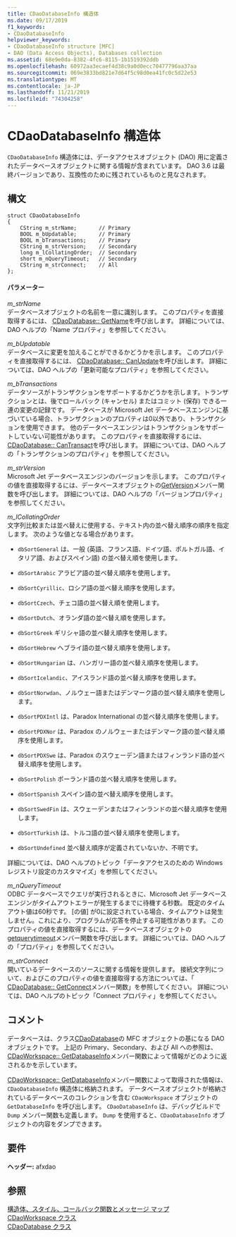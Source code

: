 ```yaml
---
title: CDaoDatabaseInfo 構造体
ms.date: 09/17/2019
f1_keywords:
- CDaoDatabaseInfo
helpviewer_keywords:
- CDaoDatabaseInfo structure [MFC]
- DAO (Data Access Objects), Databases collection
ms.assetid: 68e9e0da-8382-4fc6-8115-1b1519392ddb
ms.openlocfilehash: 60972aa3ecaef4d38c9a0d0ecc70477796aa37aa
ms.sourcegitcommit: 069e3833bd821e7d64f5c98d0ea41fc0c5d22e53
ms.translationtype: MT
ms.contentlocale: ja-JP
ms.lasthandoff: 11/21/2019
ms.locfileid: "74304258"
---
```

# <a name="cdaodatabaseinfo-structure"></a>CDaoDatabaseInfo 構造体

`CDaoDatabaseInfo` 構造体には、データアクセスオブジェクト (DAO) 用に定義されたデータベースオブジェクトに関する情報が含まれています。 DAO 3.6 は最終バージョンであり、互換性のために残されているものと見なされます。

## <a name="syntax"></a>構文

```
struct CDaoDatabaseInfo
{
    CString m_strName;       // Primary
    BOOL m_bUpdatable;       // Primary
    BOOL m_bTransactions;    // Primary
    CString m_strVersion;    // Secondary
    long m_lCollatingOrder;  // Secondary
    short m_nQueryTimeout;   // Secondary
    CString m_strConnect;    // All
};
```

#### <a name="parameters"></a>パラメーター

*m_strName*<br/>
データベースオブジェクトの名前を一意に識別します。 このプロパティを直接取得するには、 [CDaoDatabase:: GetName](../../mfc/reference/cdaodatabase-class.md#getname)を呼び出します。 詳細については、DAO ヘルプの「Name プロパティ」を参照してください。

*m_bUpdatable*<br/>
データベースに変更を加えることができるかどうかを示します。 このプロパティを直接取得するには、 [CDaoDatabase:: CanUpdate](../../mfc/reference/cdaodatabase-class.md#canupdate)を呼び出します。 詳細については、DAO ヘルプの「更新可能なプロパティ」を参照してください。

*m_bTransactions*<br/>
データソースがトランザクションをサポートするかどうかを示します。トランザクションとは、後でロールバック (キャンセル) またはコミット (保存) できる一連の変更の記録です。 データベースが Microsoft Jet データベースエンジンに基づいている場合、トランザクションのプロパティは0以外であり、トランザクションを使用できます。 他のデータベースエンジンはトランザクションをサポートしていない可能性があります。 このプロパティを直接取得するには、 [CDaoDatabase:: CanTransact](../../mfc/reference/cdaodatabase-class.md#cantransact)を呼び出します。 詳細については、DAO ヘルプの「トランザクションのプロパティ」を参照してください。

*m_strVersion*<br/>
Microsoft Jet データベースエンジンのバージョンを示します。 このプロパティの値を直接取得するには、データベースオブジェクトの[GetVersion](../../mfc/reference/cdaodatabase-class.md#getversion)メンバー関数を呼び出します。 詳細については、DAO ヘルプの「バージョンプロパティ」を参照してください。

*m_lCollatingOrder*<br/>
文字列比較または並べ替えに使用する、テキスト内の並べ替え順序の順序を指定します。 次のような値となる場合があります。

- `dbSortGeneral` は、一般 (英語、フランス語、ドイツ語、ポルトガル語、イタリア語、およびスペイン語) の並べ替え順を使用します。

- `dbSortArabic` アラビア語の並べ替え順序を使用します。

- `dbSortCyrillic`、ロシア語の並べ替え順序を使用します。

- `dbSortCzech`、チェコ語の並べ替え順を使用します。

- `dbSortDutch`、オランダ語の並べ替え順を使用します。

- `dbSortGreek` ギリシャ語の並べ替え順序を使用します。

- `dbSortHebrew` ヘブライ語の並べ替え順序を使用します。

- `dbSortHungarian` は、ハンガリー語の並べ替え順序を使用します。

- `dbSortIcelandic`、アイスランド語の並べ替え順序を使用します。

- `dbSortNorwdan`、ノルウェー語またはデンマーク語の並べ替え順序を使用します。

- `dbSortPDXIntl` は、Paradox International の並べ替え順序を使用します。

- `dbSortPDXNor` は、Paradox のノルウェーまたはデンマーク語の並べ替え順序を使用します。

- `dbSortPDXSwe` は、Paradox のスウェーデン語またはフィンランド語の並べ替え順序を使用します。

- `dbSortPolish` ポーランド語の並べ替え順序を使用します。

- `dbSortSpanish` スペイン語の並べ替え順序を使用します。

- `dbSortSwedFin` は、スウェーデンまたはフィンランドの並べ替え順序を使用します。

- `dbSortTurkish` は、トルコ語の並べ替え順序を使用します。

- `dbSortUndefined` 並べ替え順序が定義されていないか、不明です。

詳細については、DAO ヘルプのトピック「データアクセスのための Windows レジストリ設定のカスタマイズ」を参照してください。

*m_nQueryTimeout*<br/>
ODBC データベースでクエリが実行されるときに、Microsoft Jet データベースエンジンがタイムアウトエラーが発生するまでに待機する秒数。 既定のタイムアウト値は60秒です。 [の値] が0に設定されている場合、タイムアウトは発生しません。これにより、プログラムが応答を停止する可能性があります。 このプロパティの値を直接取得するには、データベースオブジェクトの[getquerytimeout](../../mfc/reference/cdaodatabase-class.md#getquerytimeout)メンバー関数を呼び出します。 詳細については、DAO ヘルプの「プロパティ」を参照してください。

*m_strConnect*<br/>
開いているデータベースのソースに関する情報を提供します。 接続文字列について、およびこのプロパティの値を直接取得する方法については、「 [CDaoDatabase:: GetConnect](../../mfc/reference/cdaodatabase-class.md#getconnect)メンバー関数」を参照してください。 詳細については、DAO ヘルプのトピック「Connect プロパティ」を参照してください。

## <a name="remarks"></a>コメント

データベースは、クラス[CDaoDatabase](../../mfc/reference/cdaodatabase-class.md)の MFC オブジェクトの基になる DAO オブジェクトです。 上記の Primary、Secondary、および All への参照は、 [CDaoWorkspace:: GetDatabaseInfo](../../mfc/reference/cdaoworkspace-class.md#getdatabaseinfo)メンバー関数によって情報がどのように返されるかを示しています。

[CDaoWorkspace:: GetDatabaseInfo](../../mfc/reference/cdaoworkspace-class.md#getdatabaseinfo)メンバー関数によって取得された情報は、`CDaoDatabaseInfo` 構造体に格納されます。 データベースオブジェクトが格納されているデータベースのコレクションを含む `CDaoWorkspace` オブジェクトの `GetDatabaseInfo` を呼び出します。 `CDaoDatabaseInfo` は、デバッグビルドで `Dump` メンバー関数も定義します。 `Dump` を使用すると、`CDaoDatabaseInfo` オブジェクトの内容をダンプできます。

## <a name="requirements"></a>要件

**ヘッダー:** afxdao

## <a name="see-also"></a>参照

[構造体、スタイル、コールバック関数とメッセージ マップ](../../mfc/reference/structures-styles-callbacks-and-message-maps.md)<br/>
[CDaoWorkspace クラス](../../mfc/reference/cdaoworkspace-class.md)<br/>
[CDaoDatabase クラス](../../mfc/reference/cdaodatabase-class.md)
